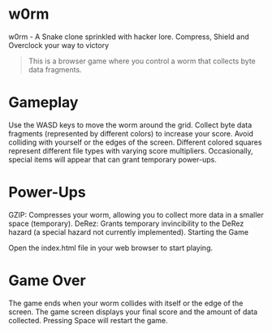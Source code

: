 # w0rm
w0rm -  A Snake clone sprinkled with hacker lore. Compress, Shield and Overclock your way to victory
>This is a browser game where you control a worm that collects byte data fragments.

# Gameplay
Use the WASD keys to move the worm around the grid.
Collect byte data fragments (represented by different colors) to increase your score.
Avoid colliding with yourself or the edges of the screen.
Different colored squares represent different file types with varying score multipliers.
Occasionally, special items will appear that can grant temporary power-ups.

# Power-Ups
GZIP: Compresses your worm, allowing you to collect more data in a smaller space (temporary).
DeRez: Grants temporary invincibility to the DeRez hazard (a special hazard not currently implemented).
Starting the Game

Open the index.html file in your web browser to start playing.

# Game Over
The game ends when your worm collides with itself or the edge of the screen.  The game screen displays your final score and the amount of data collected.  Pressing Space will restart the game.
